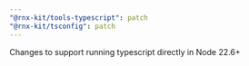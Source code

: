 ```yaml
---
"@rnx-kit/tools-typescript": patch
"@rnx-kit/tsconfig": patch
---
```


Changes to support running typescript directly in Node 22.6+
